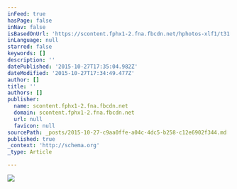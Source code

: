 ```yaml
---
inFeed: true
hasPage: false
inNav: false
isBasedOnUrl: 'https://scontent.fphx1-2.fna.fbcdn.net/hphotos-xlf1/t31.0-8/s960x960/11154613_1573456456246551_3867093030290179124_o.jpg'
inLanguage: null
starred: false
keywords: []
description: ''
datePublished: '2015-10-27T17:35:04.982Z'
dateModified: '2015-10-27T17:34:49.477Z'
author: []
title: ''
authors: []
publisher:
  name: scontent.fphx1-2.fna.fbcdn.net
  domain: scontent.fphx1-2.fna.fbcdn.net
  url: null
  favicon: null
sourcePath: _posts/2015-10-27-c9aa0ffe-a04c-4dc5-b258-c12e6902f344.md
published: true
_context: 'http://schema.org'
_type: Article

---
```

![](https://scontent.fphx1-2.fna.fbcdn.net/hphotos-xlf1/t31.0-8/s960x960/11154613_1573456456246551_3867093030290179124_o.jpg)